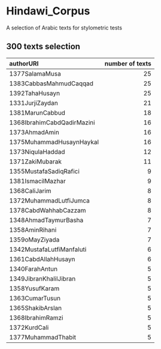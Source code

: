 # Hindawi_Corpus

A selection of Arabic texts for stylometric tests

## 300 texts selection

|authorURI                  | number of texts |
|:--------------------------|--:|
|1377SalamaMusa             | 25|
|1383CabbasMahmudCaqqad     | 25|
|1392TahaHusayn             | 25|
|1331JurjiZaydan            | 21|
|1381MarunCabbud            | 18|
|1368IbrahimCabdQadirMazini | 16|
|1373AhmadAmin              | 16|
|1375MuhammadHusaynHaykal   | 16|
|1373NiqulaHaddad           | 12|
|1371ZakiMubarak            | 11|
|1355MustafaSadiqRafici     |  9|
|1381IsmacilMazhar          |  9|
|1368CaliJarim              |  8|
|1372MuhammadLutfiJumca     |  8|
|1378CabdWahhabCazzam       |  8|
|1348AhmadTaymurBasha       |  7|
|1358AminRihani             |  7|
|1359oMayZiyada             |  7|
|1342MustafaLutfiManfaluti  |  6|
|1361CabdAllahHusayn        |  6|
|1340FarahAntun             |  5|
|1349JibranKhalilJibran     |  5|
|1358YusufKaram             |  5|
|1363CumarTusun             |  5|
|1365ShakibArslan           |  5|
|1368IbrahimRamzi           |  5|
|1372KurdCali               |  5|
|1377MuhammadThabit         |  5|